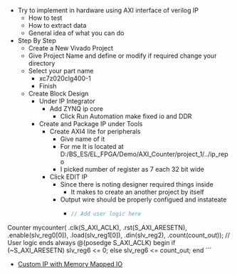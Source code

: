 - Try to implement in hardware using AXI interface of verilog IP 
  - How to test
  - How to extract data
  - General idea of what you can do
- Step By Step
  - Create a New Vivado Project
  - Give Project Name and define or modify if required change your directory
  - Select your part name
    - xc7z020clg400-1
    - Finish
  - Create Block Design 
    - Under IP Integrator
      - Add ZYNQ ip core 
        - Click Run Automation make fixed io and DDR
    - Create and Package IP under Tools
      - Create AXI4 lite for peripherals
        - Give name of it
        - For me It is located at D:/BS_ES/EL_FPGA/Demo/AXI_Counter/project_1/../ip_repo
        - I picked number of register as 7 each 32 bit wide
      - Click EDIT IP 
        - Since there is noting designer required things inside
          - It makes to create an another project by itself
        - Output wire should be properly configued and instateate
          - ```verilog
          	// Add user logic here
Counter mycounter(
.clk(S_AXI_ACLK),
.rst(S_AXI_ARESETN),
.enable(slv_reg0[0]),
.load(slv_reg1[0]),
.din(slv_reg2),
.count(count_out));
	// User logic ends
always @(posedge S_AXI_ACLK) begin
    if (~S_AXI_ARESETN)
        slv_reg6 <= 0;
    else
        slv_reg6 <= count_out;
end
            ```



- [Custom IP with Memory Mapped IO](https://www.youtube.com/watch?v=MbteffkRi8Y)